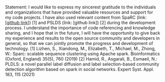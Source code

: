 Statement: I would like to express my sincerest gratitude to the individuals and organizations that have provided valuable resources and support for my code projects. 
I have also used relevant content from SpaRC (link: [[github link](https://bitbucket.org/berkeleylab/jgi-sparc/src/master/)]) [1] and PSLDS (link: [github link]) [2] during the development process. 
I understand the importance of code referencing and knowledge sharing, and I hope that in the future, I will have the opportunity to give back my experience and results to the open source community and developers in general, so that we can jointly promote the progress and development of technology.
[1] Lizhen, S., Xiandong, M., Elizabeth, T., Michael, M., Zhong, W.: Sparc: scalable sequence clustering using Apache spark. Bioinformatics (Oxford, England) 35(5), 760 (2019)
[2] Hamid, R., Asgarali, B., Esmaeil, N.: PLDLS: a novel parallel label diffusion and label selection-based community detection algorithm based on spark in social networks. Expert Syst. Appl. 183, 115 (2021)

